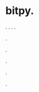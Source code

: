 # bitpy.
.
.
.
.












.






















































.
























.



























.








.
